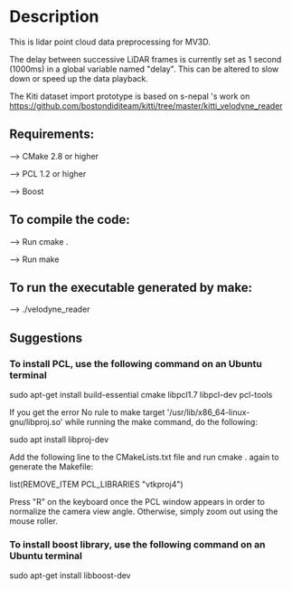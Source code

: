 # Description

This is lidar point cloud data preprocessing for MV3D. 

The delay between successive LiDAR frames is currently set as 1 second (1000ms) in a global variable named "delay". This can be altered to slow down or speed up the data playback.

The Kiti dataset import prototype is based on s-nepal 's work on https://github.com/bostondiditeam/kitti/tree/master/kitti_velodyne_reader

## Requirements:

--> CMake 2.8 or higher

--> PCL 1.2 or higher

--> Boost


## To compile the code:

--> Run cmake .

--> Run make

## To run the executable generated by make:

--> ./velodyne_reader

## Suggestions

### To install PCL, use the following command on an Ubuntu terminal

sudo apt-get install build-essential cmake libpcl1.7 libpcl-dev pcl-tools

If you get the error No rule to make target '/usr/lib/x86_64-linux-gnu/libproj.so' while running the make command, do the following:

sudo apt install libproj-dev
    
Add the following line to the CMakeLists.txt file and run cmake . again to generate the Makefile:
		
list(REMOVE_ITEM PCL_LIBRARIES "vtkproj4")

Press "R" on the keyboard once the PCL window appears in order to normalize the camera view angle. Otherwise, simply zoom out using the mouse roller.

### To install boost library, use the following command on an Ubuntu terminal

sudo apt-get install libboost-dev
